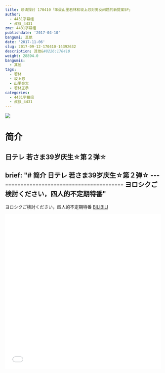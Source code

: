 ```yaml
---
title: 烦请探讨 170410「笨蛋山里若林和坂上忍对男女问题的新提案SP」
author:
  - 4431字幕组
  - 叔叔_4431
zmz: 4431字幕组
publishdate: '2017-04-10'
bangumi: 其他
date: '2017-11-06'
slug: 2017-09-12-170410-14392632
description: 其他&#8226;170410
weight: 28894.0
bangumis:
  - 其他
tags:
  - 若林
  - 坂上忍
  - 山里亮太
  - 若林正恭
categories:
  - 4431字幕组
  - 叔叔_4431
---
```

![](https://i.imgur.com/SXgoAsq.png)
# 简介  
日テレ
若さま39岁庆生☆第２弹☆
---------------------------------------
brief: "# 简介 日テレ 若さま39岁庆生☆第２弹☆ ------------------------------------------ ヨロシクご検討ください，四人的不定期特番"
---
ヨロシクご検討ください，四人的不定期特番
  [BILIBILI](https://www.bilibili.com/video/av14392632/)

  <iframe src="//www.bilibili.com/blackboard/player.html?aid=14392632" width="100%" height="500" frameborder="0" allowfullscreen="allowfullscreen"></iframe>
